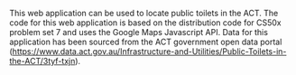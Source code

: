 This web application can be used to locate public toilets in the ACT.
The code for this web application is based on the distribution code
for CS50x problem set 7 and uses the Google Maps Javascript API.
Data for this application has been sourced from the ACT government open
data portal (https://www.data.act.gov.au/Infrastructure-and-Utilities/Public-Toilets-in-the-ACT/3tyf-txjn).
